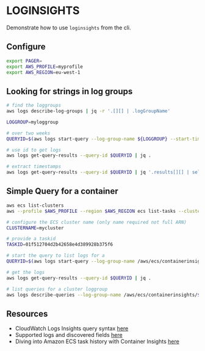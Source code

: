 # LOGINSIGHTS

Demonstrate how to use `loginsights` from the cli.  

## Configure

```sh
export PAGER=
export AWS_PROFILE=myprofile
export AWS_REGION=eu-west-1
```

## Looking for strings in log groups

```sh
# find the loggroups
aws logs describe-log-groups | jq -r '.[][] | .logGroupName' 

LOGGROUP=myloggroup

# over two weeks
QUERYID=$(aws logs start-query --log-group-name ${LOGGROUP} --start-time $(date -v-14d '+%s') --end-time $(date '+%s') --query-string "fields @timestamp, @message, @logStream, @log | filter @message like /EAI_AGAIN/ | sort @timestamp desc" | jq -r .queryId)

# use id to get logs 
aws logs get-query-results --query-id $QUERYID | jq .

# extract timestamps
aws logs get-query-results --query-id $QUERYID | jq '.results[][] | select(.field == "@timestamp") | (.value)'
```

## Simple Query for a container

```sh
aws ecs list-clusters  
aws --profile $AWS_PROFILE --region $AWS_REGION ecs list-tasks --cluster "clusterARN"

# configure the ECS cluster name (only name required not full ARN)
CLUSTERNAME=mycluster

# provide a taskid 
TASKID=01f512704d2b42658e4d389928b375f6

# start the query to list logs for a 
QUERYID=$(aws logs start-query --log-group-name /aws/ecs/containerinsights/$CLUSTERNAME/performance --start-time $(date -v-1d '+%s')   --end-time $(date '+%s') --query-string "fields @timestamp, @message, @logStream, @log | filter Type='Container' and TaskId='$TASKID' | sort @timestamp desc | limit 20" | jq -r .queryId)

# get the logs
aws logs get-query-results --query-id $QUERYID | jq .

# list queries for a cluster loggroup
aws logs describe-queries --log-group-name /aws/ecs/containerinsights/$CLUSTERNAME/performance
```

## Resources

* CloudWatch Logs Insights query syntax [here](https://docs.aws.amazon.com/AmazonCloudWatch/latest/logs/CWL_QuerySyntax.html)  
* Supported logs and discovered fields [here](https://docs.aws.amazon.com/AmazonCloudWatch/latest/logs/CWL_AnalyzeLogData-discoverable-fields.html)
* Diving into Amazon ECS task history with Container Insights [here](https://nathanpeck.com/diving-into-amazon-ecs-task-history-with-container-insights/)  
